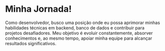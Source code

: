 
# Minha Jornada!

Como desenvolvedor, busco uma posição onde eu possa aprimorar minhas 
habilidades técnicas em backend, banco de dados e contribuir para projetos 
desafiadores. Meu objetivo é evoluir constantemente, absorver conhecimentos e, ao 
mesmo tempo, apoiar minha equipe para alcançar resultados significativos.


